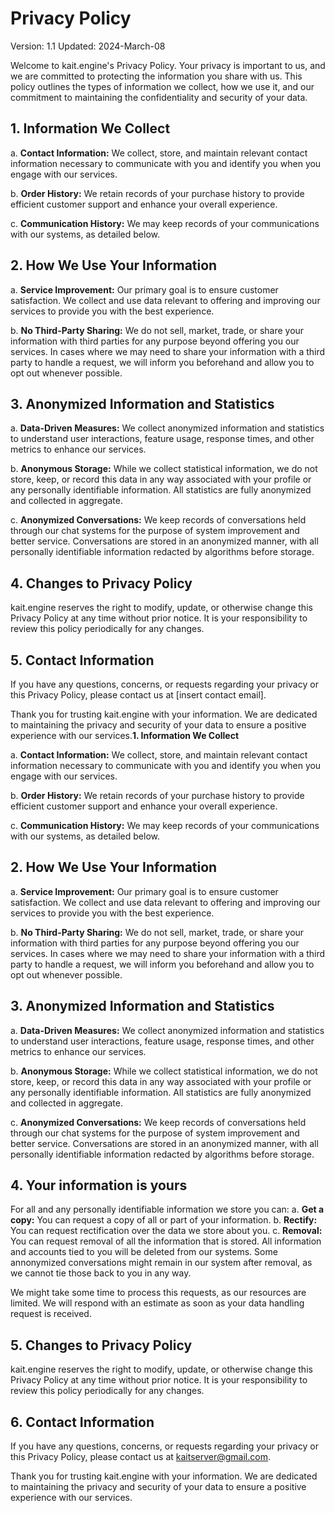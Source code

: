 # **Privacy Policy**

Version: 1.1
Updated: 2024-March-08

Welcome to kait.engine's Privacy Policy. Your privacy is important to us, and we are committed to protecting the information you share with us. This policy outlines the types of information we collect, how we use it, and our commitment to maintaining the confidentiality and security of your data.

## **1. Information We Collect**

a. **Contact Information:** We collect, store, and maintain relevant contact information necessary to communicate with you and identify you when you engage with our services.

b. **Order History:** We retain records of your purchase history to provide efficient customer support and enhance your overall experience.

c. **Communication History:** We may keep records of your communications with our systems, as detailed below.

## **2. How We Use Your Information**

a. **Service Improvement:** Our primary goal is to ensure customer satisfaction. We collect and use data relevant to offering and improving our services to provide you with the best experience.

b. **No Third-Party Sharing:** We do not sell, market, trade, or share your information with third parties for any purpose beyond offering you our services. In cases where we may need to share your information with a third party to handle a request, we will inform you beforehand and allow you to opt out whenever possible.

## **3. Anonymized Information and Statistics**

a. **Data-Driven Measures:** We collect anonymized information and statistics to understand user interactions, feature usage, response times, and other metrics to enhance our services.

b. **Anonymous Storage:** While we collect statistical information, we do not store, keep, or record this data in any way associated with your profile or any personally identifiable information. All statistics are fully anonymized and collected in aggregate.

c. **Anonymized Conversations:** We keep records of conversations held through our chat systems for the purpose of system improvement and better service. Conversations are stored in an anonymized manner, with all personally identifiable information redacted by algorithms before storage.

## **4. Changes to Privacy Policy**

kait.engine reserves the right to modify, update, or otherwise change this Privacy Policy at any time without prior notice. It is your responsibility to review this policy periodically for any changes.

## **5. Contact Information**

If you have any questions, concerns, or requests regarding your privacy or this Privacy Policy, please contact us at [insert contact email].

Thank you for trusting kait.engine with your information. We are dedicated to maintaining the privacy and security of your data to ensure a positive experience with our services.**1. Information We Collect**

a. **Contact Information:** We collect, store, and maintain relevant contact information necessary to communicate with you and identify you when you engage with our services.

b. **Order History:** We retain records of your purchase history to provide efficient customer support and enhance your overall experience.

c. **Communication History:** We may keep records of your communications with our systems, as detailed below.

## **2. How We Use Your Information**

a. **Service Improvement:** Our primary goal is to ensure customer satisfaction. We collect and use data relevant to offering and improving our services to provide you with the best experience.

b. **No Third-Party Sharing:** We do not sell, market, trade, or share your information with third parties for any purpose beyond offering you our services. In cases where we may need to share your information with a third party to handle a request, we will inform you beforehand and allow you to opt out whenever possible.

## **3. Anonymized Information and Statistics**

a. **Data-Driven Measures:** We collect anonymized information and statistics to understand user interactions, feature usage, response times, and other metrics to enhance our services.

b. **Anonymous Storage:** While we collect statistical information, we do not store, keep, or record this data in any way associated with your profile or any personally identifiable information. All statistics are fully anonymized and collected in aggregate.

c. **Anonymized Conversations:** We keep records of conversations held through our chat systems for the purpose of system improvement and better service. Conversations are stored in an anonymized manner, with all personally identifiable information redacted by algorithms before storage.

## **4. Your information is yours**
For all and any personally identifiable information we store you can:
a. **Get a copy:** You can request a copy of all or part of your information.
b. **Rectify:** You can request rectification over the data we store about you.
c. **Removal:** You can request removal of all the information that is stored. All information and accounts tied to you will be deleted from our systems. Some annonymized conversations might remain in our system after removal, as we cannot tie those back to you in any way.

We might take some time to process this requests, as our resources are limited. We will respond with an estimate as soon as your data handling request is received.

## **5. Changes to Privacy Policy**

kait.engine reserves the right to modify, update, or otherwise change this Privacy Policy at any time without prior notice. It is your responsibility to review this policy periodically for any changes.

## **6. Contact Information**

If you have any questions, concerns, or requests regarding your privacy or this Privacy Policy, please contact us at kaitserver@gmail.com.

Thank you for trusting kait.engine with your information. We are dedicated to maintaining the privacy and security of your data to ensure a positive experience with our services.
